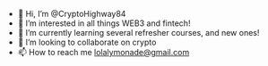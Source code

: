 - 👋 Hi, I’m @CryptoHighway84
- 👀 I’m interested in all things WEB3 and fintech!
- 🌱 I’m currently learning several refresher courses, and new ones! 
- 💞️ I’m looking to collaborate on crypto
- 📫 How to reach me lolalymonade@gmail.com

<!---
CryptoHighway84/CryptoHighway84 is a ✨ special ✨ repository because its `README.md` (this file) appears on your GitHub profile.
You can click the Preview link to take a look at your changes.
--->
